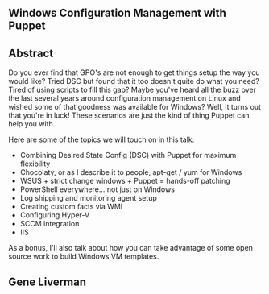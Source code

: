 ## Windows Configuration Management with Puppet


## Abstract

Do you ever find that GPO's are not enough to get things setup the way you would
like? Tried DSC but found that it too doesn't quite do what you need? Tired of
using scripts to fill this gap? Maybe you've heard all the buzz over the last
several years around configuration management on Linux and wished some of that
goodness was available for Windows? Well, it turns out that you're in
luck! These scenarios are just the kind of thing Puppet can help you with.

Here are some of the topics we will touch on in this talk:

* Combining Desired State Config (DSC) with Puppet for maximum flexibility
* Chocolaty, or as I describe it to people, apt-get / yum for Windows
* WSUS + strict change windows + Puppet = hands-off patching
* PowerShell everywhere... not just on Windows
* Log shipping and monitoring agent setup
* Creating custom facts via WMI
* Configuring Hyper-V
* SCCM integration
* IIS

As a bonus, I'll also talk about how you can take advantage of some open source
work to build Windows VM templates.


## Gene Liverman

